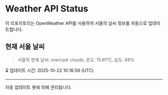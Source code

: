 
# Weather API Status

이 리포지토리는 OpenWeather API를 사용하여 서울의 날씨 정보를 자동으로 업데이트합니다.

## 현재 서울 날씨
> 서울의 현재 날씨: overcast clouds, 온도: 15.81°C, 습도: 68%

⏳ 업데이트 시간: 2025-10-22 10:16:59 (UTC)

---
자동 업데이트 봇에 의해 관리됩니다.
